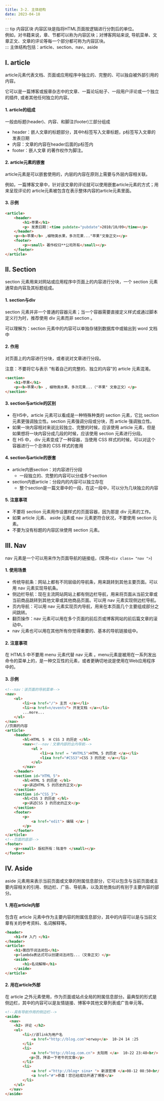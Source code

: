 ```yaml
---
title: 3-2. 主体结构
date: 2023-04-18
---
```


::: tip 内容区块
内容区块是指将HTML页面按逻辑进行分割后的单位。  
例如，对书籍来说，章、节都可以称为内容区块；对博客网站来说, 导航菜单、文章正文、文章的评论等每一个部分都可称为内容区块。  
:::
主体结构包括：article、section、nav、aside


## Ⅰ. article
article元素代表文档、页面或应用程序中独立的、完整的、可以独自被外部引用的内容。 

它可以是一篇博客或报章杂志中的文章、一篇论坛帖子、一段用户评论或一个独立的插件, 或者其他任何独立的内容。
#### 1. article的组成
一般由标题(header)、内容、和脚注(footer)三部分组成
- header：嵌人文章的标题部分，其中h标签写入文章标题，p标签写入文章的发表日期
- 内容：文章的内容在header后面的p标签内
- footer：嵌人文章 的著作权作为脚注。

#### 2. article元素的嵌套
article元素是可以嵌套使用的，内层的内容在原则上需要与外层内容相关联。  

例如，一篇博客文章中，针对该文章的评论就可以使用嵌套article元素的方式；用来呈现评论的 article元素被包含在表示整体内容的article元素里面。

#### 3. 示例
```html
<article>
    <header>
        <h1>苹果</h1>
        <p> 发表曰期：<time pubdate="pubdate">2010/10/09</time></p>
    </header>
    <p><b>苹果</b> ,植物类水果，多次花果..."苹果"文章正文></p>
    <footer>
        <p><small> 著作权归**公司所有</small></p>
    </footer>
</article>
```

## Ⅱ. Section
section 元素用来对网站或应用程序中页面上的内容进行分块，一个 section 元素通常由内容及其标题组成。

#### 1. section与div
section 元素并非一个普通的容器元素；当一个容器需要直接定义样式或通过脚本定义行为时，推荐使用 div 元素而非 section 。

可以理解为：section 元素中的内容可以单独存储到数据库中或输出到 word 文档中
#### 2. 作用
对页面上的内容进行分块，或者说对文章进行分段。  

注意：不要将它与表示 “有着自己的完整的、独立的内容”的 article 元素混淆。
```html
<section>
    <h1>苹果</h1>
    <p><b>苹果</b> , 植物类水果，多次花果...（"苹果" 文章正文）</p>
</section>
```

#### 3. section与article的区别
- 在H5中，article 元素可以看成是一种特殊种类的 section 元素，它比 section元素更强调独立性。section 元素强调分段或分块，而 article 强调独立性。
- 如果一块内容相对来说比较独立、完整的时候，应该使用 article 元素，但是如果想将一块内容分成几段的时候，应该使用 section 元素进行分段。
- 在 H5 中， div 元素变成了一种容器，当使用 CSS 样式的时候，可以对这个容器进行一个总体的 CSS 样式的套用

#### 4. section与article的嵌套
- article内嵌section：对内容进行分段
    - 一段独立的、完整的内容可以分成多个section
- section内嵌article：分段内的内容可以独立存在
    - 整个section是一篇文章中的一段，在这一段中，可以分为几块独立的内容
#### 5. 注意事项
- 不要将 section 元素用作设置样式的页面容器，因为那是 div 元素的工作。
- 如果 article 元素、 aside 元素或 nav 元素更符合状况，不要使用 section 元素。
- 不要为没有标题的内容区块使用 section 元素。

## Ⅲ. Nav
nav 元素是一个可以用来作为页面导航的链接组，(常用`<div class= "nav ">`)

#### 1. 使用场景
- 传统导航条：网站上都有不同层级的导航条，用来跳转到其他主要页面。可以用 nav 元素实现导航条。
- 侧边栏导航：现在主流网站网站上都有侧边栏导航，用来将页面从当前文章或当前商品跳转到其他文章或其他商品页面。可以用 nav 元素实现侧边栏导航。
- 页内导航：可以用 nav 元素实现页内导航，用来在本页面几个主要组成部分之间跳转。
- 翻页操作：nav 元素可以用在多个页面的前后页或博客网站的前后篇文章的滚动中。
- nav 元素也可以用在其他所有你觉得重要的、基本的导航链接组中。

#### 2. 注意事项
在 HTML5 中不要用 menu 元素代替 nav 元素 。menu元素是被用在一系列发出命令的菜单上的，是一种交互性的元素，或者更确切地说是使用在Web应用程序中的。

#### 3. 示例
```html
<!--nav：该页面的导航菜单-->
<nav>
    <ul>
        <li><a href="/"> 主页 </a></li>
        <li><a href=n/events"> 开发文档 </a></li>
        ...more...
    </ul>
</nav>
//页面的内容
<article>
    <header>
        <hl>HTML 5  H CSS 3 的历史 </hl>
        <nav><!--nav：文章内部的业内导航-->
            <ul >
                <li><a href = "#HTML5">HTML 5 的历史 </a></li>
                <lixa href="#CSS3">CSS 3 的历史 </a></li>
            </ul>
        </nav>
    </header>
    <section id="HTML 5">
        <hl>HTML 5 的历史 </hl>
        <p>讲述HTML 5 的历史的正文</p>
    </section>
    <section id="CSS 3">
        <hl>CSS 3 的历史 </hl>
        <p>讲述CSS 3 的历史的正文</p>
    </section>
    <footer>
        <p>
            <a href="edit"> 编辑 </a> |
        </p>
    </footer>
</article>
<!--页面的底部-->
<footer>
    <p><small> 版权所有：陆凌牛 </small></p>
</footer>
```

## Ⅳ. Aside
aside 元素用来表示当前页面或文章的附属信息部分，它可以包含与当前页面或主要内容相关的引用、侧边栏、广告、导航条，以及其他类似的有别于主要内容的部分。

#### 1. 用在article内部
包含在 article 元素中作为主要内容的附属信息部分，其中的内容可以是与当前文章有关的参考资料、名词解释等。
```html
<header>
    <h1>F# 入门 </h1>
</header>
<article>
    <h1>第四节词法闭包</h1>
    <p>lambda表达式可以创建词法闭包...（文章正文）</p>
    <aside>
        <h1>名词解释</h1>  
    </aside>
</article>
```

#### 2. 用在article外部
在 article 之外元素使用，作为页面或站点全局的附属信息部分。最典型的形式是侧边栏，其中的内容可以是友情链接、博客中其他文章列表或广告单元等。
```html
<!--具有导航作用的侧边栏-->
<aside> 
  <nav>
    <h2> 评论 </h2>
    <ul>
        <li>//该link为用户名
            <a href="http://blog.com">erway</a>  10-24 14 :25
        </li>
        <li>
            <a href="http://blog.com.cn"> 太阳雨 </a>  10-22 23:48<br/>
           <p>顶，拜读一下老牛的文章</p>
        </li>
        <li>
            <a href ="http://blog• sina• "> 新浪官博 </a>08-12 08:50<br/>
            <a href="#">恭喜！您已经成功开通了博客</a>
        </li>
    </ul>
  </nav>
</aside>
```